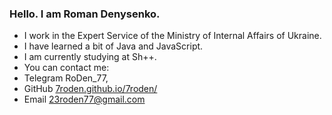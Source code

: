 ### Hello. I am Roman Denysenko. 
- I work in the Expert Service of the Ministry of Internal Affairs of Ukraine. 
- I have learned a bit of Java and JavaScript. 
- I am currently studying at Sh++. 
- You can contact me: 
- Telegram RoDen_77, 
- GitHub [7roden.github.io/7roden/](https://7roden.github.io/7roden/) 
- Email 23roden77@gmail.com

<!---
7roden/7roden is a ✨ special ✨ repository because its `README.md` (this file) appears on your GitHub profile.
You can click the Preview link to take a look at your changes.
--->
